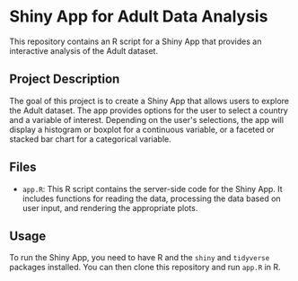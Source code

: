 # Shiny App for Adult Data Analysis

This repository contains an R script for a Shiny App that provides an interactive analysis of the Adult dataset.

## Project Description

The goal of this project is to create a Shiny App that allows users to explore the Adult dataset. The app provides options for the user to select a country and a variable of interest. Depending on the user's selections, the app will display a histogram or boxplot for a continuous variable, or a faceted or stacked bar chart for a categorical variable.

## Files

- `app.R`: This R script contains the server-side code for the Shiny App. It includes functions for reading the data, processing the data based on user input, and rendering the appropriate plots.

## Usage

To run the Shiny App, you need to have R and the `shiny` and `tidyverse` packages installed. You can then clone this repository and run `app.R` in R.

